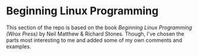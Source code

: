 # Beginning Linux Programming

This section of the repo is based on the book _Beginning Linux Programming (Wrox Press)_ by Neil Matthew & Richard Stones. Though, I've chosen the parts most interesting to me and added some of my own comments and examples.


